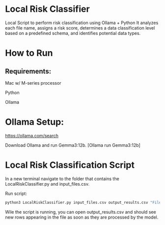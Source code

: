 # Local Risk Classifier
Local Script to perform risk classification using Ollama + Python
It analyzes each file name, assigns a risk score, determines a data classification level based on a predefined schema, and identifies potential data types.

# How to Run
## Requirements:
Mac w/ M-series processor

Python

Ollama

# Ollama Setup:
https://ollama.com/search

Download Ollama and run Gemma3:12b. [Ollama run Gemma3:12b]

# Local Risk Classification Script
In a new terminal navigate to the folder that contains the LocalRiskClassifier.py and input_files.csv. 

Run script: 

```python
python3 LocalRiskClassifier.py input_files.csv output_results.csv "File Name"
```

Wile the script is running, you can open output_results.csv and should see new rows appearing in the file as soon as they are processed by the model.

